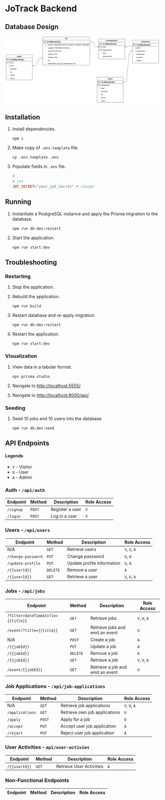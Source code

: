 # JoTrack Backend

## Database Design

![UML of the database](docs/assets/images/database-design.drawio.png)

## Installation

1. Install dependencies.

   ```shell
   npm i
   ```

2. Make copy of `.env.template` file.

   ```shell
   cp .env.template .env
   ```

3. Populate fields in `.env` file.

   ```makefile
   # ...
   # jwt
   JWT_SECRET="your_jwt_secret" # change
   ```

## Running

1. Instantiate a PostgreSQL instance and apply the Prisma migration to the database.

   ```shell
   npm run db:dev:restart
   ```

2. Start the application.

   ```shell
   npm run start:dev
   ```

## Troubleshooting

### Restarting

1. Stop the application.
2. Rebuild the application.
   ```shell
   npm run build
   ```
3. Restart database and re-apply migration.

   ```shell
   npm run db:dev:restart
   ```

4. Restart the application.

   ```shell
   npm run start:dev
   ```

### Visualization

1. View data in a tabular format.

   ```shell
   npx prisma studio
   ```

2. Navigate to <http://localhost:5555/>.
3. Navigate to <http://localhost:8000/api/>.

### Seeding

1. Seed 10 jobs and 10 users into the database

   ```shell
   npm run db:dev:seed
   ```

## API Endpoints

#### Legends

- `V` - Visitor
- `U` - User
- `A` - Admin

### Auth - `/api/auth`

| Endpoint  | Method | Description     | Role Access |
| --------- | ------ | --------------- | ----------- |
| `/signup` | `POST` | Register a user | `V`         |
| `/login`  | `POST` | Log in a user   | `V`         |

### Users - `/api/users`

| Endpoint           | Method   | Description                | Role Access   |
| ------------------ | -------- | -------------------------- | ------------- |
| N/A                | `GET`    | Retrieve users             | `V`, `U`, `A` |
| `/change-password` | `PUT`    | Change password            | `U`, `A`      |
| `/update-profile`  | `PUT`    | Update profile information | `U`, `A`      |
| `/{{userId}}`      | `DELETE` | Remove a user              | `A`           |
| `/{{userId}}`      | `GET`    | Retrieve a user            | `V`, `U`, `A` |

### Jobs - `/api/jobs`

| Endpoint                           | Method   | Description                      | Role Access   |
| ---------------------------------- | -------- | -------------------------------- | ------------- |
| `?filter=dateTime&title={{title}}` | `GET`    | Retrieve jobs                    | `V`, `U`, `A` |
| `/event/?title={{title}}`          | `GET`    | Retrieve jobs and emit an event  | `U`           |
| N/A                                | `POST`   | Create a job                     | `A`           |
| `/{{jobId}}`                       | `PUT`    | Update a job                     | `A`           |
| `/{{jobId}}`                       | `DELETE` | Remove a job                     | `A`           |
| `/{{jobId}}`                       | `GET`    | Retrieve a job                   | `V`, `U`, `A` |
| `/event/{{jobId}}`                 | `GET`    | Retrieve a job and emit an event | `U`           |

### Job Applications - `/api/job-applications`

| Endpoint        | Method | Description                   | Role Access   |
| --------------- | ------ | ----------------------------- | ------------- |
| N/A             | `GET`  | Retrieve job applications     | `V`, `U`, `A` |
| `/applications` | `GET`  | Retrieve own job applications | `U`           |
| `/apply`        | `POST` | Apply for a job               | `U`           |
| `/accept`       | `PUT`  | Accept user job application   | `A`           |
| `/reject`       | `PUT`  | Reject user job application   | `A`           |

### User Activities - `api/user-activies`

| Endpoint      | Method | Description              | Role Access |
| ------------- | ------ | ------------------------ | ----------- |
| `/{{userId}}` | `GET`  | Retrieve User Activities | `A`         |

### Non-Functional Endpoints

| Endpoint | Method | Description | Role Access |
| -------- | ------ | ----------- | ----------- |
